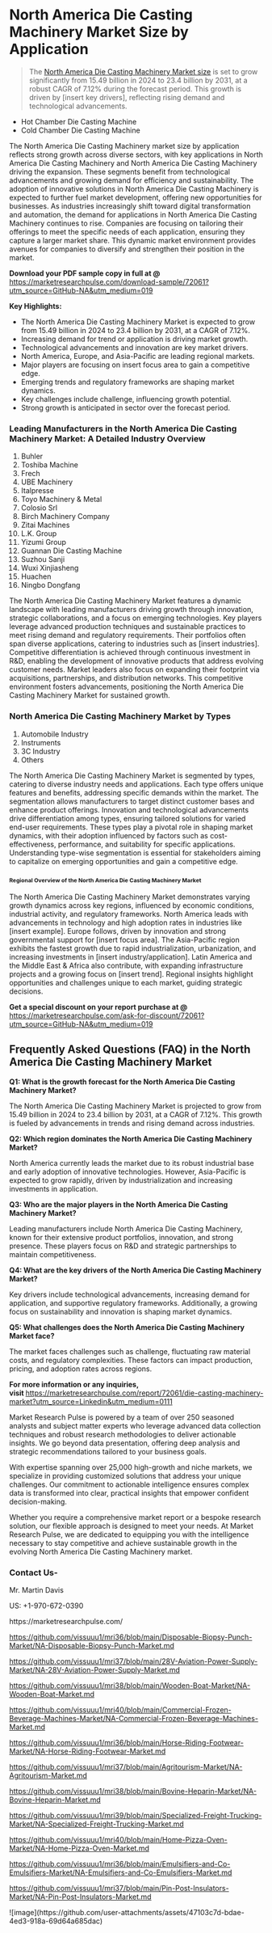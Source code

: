 <h1>North America Die Casting Machinery Market&nbsp;Size by Application</h1><blockquote><p>The <a href="https://marketresearchpulse.com/download-sample/72061?utm_source=GitHub-NA&amp;utm_medium=019">North America Die Casting Machinery Market size</a> is set to grow significantly from 15.49 billion in 2024 to 23.4 billion by 2031, at a robust CAGR of 7.12% during the forecast period. This growth is driven by [insert key drivers], reflecting rising demand and technological advancements.</p></blockquote><ul><li>Hot Chamber Die Casting Machine<li> Cold Chamber Die Casting Machine</li></ul><p>The North America Die Casting Machinery market size by application reflects strong growth across diverse sectors, with key applications in North America Die Casting Machinery and North America Die Casting Machinery driving the expansion. These segments benefit from technological advancements and growing demand for efficiency and sustainability. The adoption of innovative solutions in North America Die Casting Machinery is expected to further fuel market development, offering new opportunities for businesses. As industries increasingly shift toward digital transformation and automation, the demand for applications in North America Die Casting Machinery continues to rise. Companies are focusing on tailoring their offerings to meet the specific needs of each application, ensuring they capture a larger market share. This dynamic market environment provides avenues for companies to diversify and strengthen their position in the market.</p><p><strong>Download your PDF sample copy in full at @ </strong><a href="https://marketresearchpulse.com/download-sample/72061?utm_source=GitHub-NA&amp;utm_medium=019">https://marketresearchpulse.com/download-sample/72061?utm_source=GitHub-NA&amp;utm_medium=019</a></p><p><strong>Key Highlights: </strong></p><ul><li>The North America Die Casting Machinery Market is expected to grow from 15.49 billion in 2024 to 23.4 billion by 2031, at a CAGR of 7.12%.</li><li>Increasing demand for trend or application is driving market growth.</li><li>Technological advancements and innovation are key market drivers.</li><li>North America, Europe, and Asia-Pacific are leading regional markets.</li><li>Major players are focusing on insert focus area to gain a competitive edge.</li><li>Emerging trends and regulatory frameworks are shaping market dynamics.</li><li>Key challenges include challenge, influencing growth potential.</li><li>Strong growth is anticipated in sector over the forecast period.</li></ul><h3>Leading Manufacturers in the North America Die Casting Machinery Market: A Detailed Industry Overview</h3><ol><li>Buhler</li><li>Toshiba Machine</li><li>Frech</li><li>UBE Machinery</li><li>Italpresse</li><li>Toyo Machinery & Metal</li><li>Colosio Srl</li><li>Birch Machinery Company</li><li>Zitai Machines</li><li>L.K. Group</li><li>Yizumi Group</li><li>Guannan Die Casting Machine</li><li>Suzhou Sanji</li><li>Wuxi Xinjiasheng</li><li>Huachen</li><li>Ningbo Dongfang</li></ol><div class="flex max-w-full flex-col flex-grow"><div class="min-h-8 text-message flex w-full flex-col items-end gap-2 whitespace-normal break-words [.text-message+&amp;]:mt-5" dir="auto" data-message-author-role="assistant" data-message-id="fd8432e4-4910-450d-b182-61b7bfb0a01f" data-message-model-slug="gpt-4o"><div class="flex w-full flex-col gap-1 empty:hidden first:pt-[3px]"><div class="markdown prose w-full break-words dark:prose-invert light"><p>The North America Die Casting Machinery Market features a dynamic landscape with leading manufacturers driving growth through innovation, strategic collaborations, and a focus on emerging technologies. Key players leverage advanced production techniques and sustainable practices to meet rising demand and regulatory requirements. Their portfolios often span diverse applications, catering to industries such as [insert industries]. Competitive differentiation is achieved through continuous investment in R&amp;D, enabling the development of innovative products that address evolving customer needs. Market leaders also focus on expanding their footprint via acquisitions, partnerships, and distribution networks. This competitive environment fosters advancements, positioning the North America Die Casting Machinery Market for sustained growth.</p></div></div></div></div><h3>North America Die Casting Machinery Market by Types</h3><ol><li>Automobile Industry<li> Instruments<li> 3C Industry<li> Others</li></ol><div class="flex max-w-full flex-col flex-grow"><div class="min-h-8 text-message flex w-full flex-col items-end gap-2 whitespace-normal break-words [.text-message+&amp;]:mt-5" dir="auto" data-message-author-role="assistant" data-message-id="084470be-0bb7-4664-bddf-5156b4f41249" data-message-model-slug="gpt-4o-mini"><div class="flex w-full flex-col gap-1 empty:hidden first:pt-[3px]"><div class="markdown prose w-full break-words dark:prose-invert light"><p>The North America Die Casting Machinery Market is segmented by types, catering to diverse industry needs and applications. Each type offers unique features and benefits, addressing specific demands within the market. The segmentation allows manufacturers to target distinct customer bases and enhance product offerings. Innovation and technological advancements drive differentiation among types, ensuring tailored solutions for varied end-user requirements. These types play a pivotal role in shaping market dynamics, with their adoption influenced by factors such as cost-effectiveness, performance, and suitability for specific applications. Understanding type-wise segmentation is essential for stakeholders aiming to capitalize on emerging opportunities and gain a competitive edge.</p></div></div></div></div><h3><span style="font-size: 11px;">Regional Overview of the North America Die Casting Machinery Market</span></h3><div class="flex max-w-full flex-col flex-grow"><div class="min-h-8 text-message flex w-full flex-col items-end gap-2 whitespace-normal break-words [.text-message+&amp;]:mt-5" dir="auto" data-message-author-role="assistant" data-message-id="e9038762-ce64-4e30-91c9-9bd413514231" data-message-model-slug="gpt-4o-mini"><div class="flex w-full flex-col gap-1 empty:hidden first:pt-[3px]"><div class="markdown prose w-full break-words dark:prose-invert light"><p>The North America Die Casting Machinery Market demonstrates varying growth dynamics across key regions, influenced by economic conditions, industrial activity, and regulatory frameworks. North America leads with advancements in technology and high adoption rates in industries like [insert example]. Europe follows, driven by innovation and strong governmental support for [insert focus area]. The Asia-Pacific region exhibits the fastest growth due to rapid industrialization, urbanization, and increasing investments in [insert industry/application]. Latin America and the Middle East &amp; Africa also contribute, with expanding infrastructure projects and a growing focus on [insert trend]. Regional insights highlight opportunities and challenges unique to each market, guiding strategic decisions.</p></div></div></div></div><p><strong>Get a special discount on your report purchase at @ </strong><a href="https://marketresearchpulse.com/ask-for-discount/72061?utm_source=GitHub-NA&amp;utm_medium=019">https://marketresearchpulse.com/ask-for-discount/72061?utm_source=GitHub-NA&amp;utm_medium=019</a></p><h2>Frequently Asked Questions (FAQ) in the North America Die Casting Machinery Market</h2><p><strong>Q1: What is the growth forecast for the North America Die Casting Machinery Market?</strong></p><p>The North America Die Casting Machinery Market is projected to grow from 15.49 billion in 2024 to 23.4 billion by 2031, at a CAGR of 7.12%. This growth is fueled by advancements in trends and rising demand across industries.</p><p><strong>Q2: Which region dominates the North America Die Casting Machinery Market?</strong></p><p>North America currently leads the market due to its robust industrial base and early adoption of innovative technologies. However, Asia-Pacific is expected to grow rapidly, driven by industrialization and increasing investments in application.</p><p><strong>Q3: Who are the major players in the North America Die Casting Machinery Market?</strong></p><p>Leading manufacturers include North America Die Casting Machinery, known for their extensive product portfolios, innovation, and strong presence. These players focus on R&amp;D and strategic partnerships to maintain competitiveness.</p><p><strong>Q4: What are the key drivers of the North America Die Casting Machinery Market?</strong></p><p>Key drivers include technological advancements, increasing demand for application, and supportive regulatory frameworks. Additionally, a growing focus on sustainability and innovation is shaping market dynamics.</p><p><strong>Q5: What challenges does the North America Die Casting Machinery Market face?</strong></p><p>The market faces challenges such as challenge, fluctuating raw material costs, and regulatory complexities. These factors can impact production, pricing, and adoption rates across regions.</p><p><strong>For more information or any inquiries, visit&nbsp;</strong><a href="https://marketresearchpulse.com/report/72061/die-casting-machinery-market?utm_source=Linkedin&utm_medium=0111">https://marketresearchpulse.com/report/72061/die-casting-machinery-market?utm_source=Linkedin&utm_medium=0111</a></p><p>Market Research Pulse is powered by a team of over 250 seasoned analysts and subject matter experts who leverage advanced data collection techniques and robust research methodologies to deliver actionable insights. We go beyond data presentation, offering deep analysis and strategic recommendations tailored to your business goals.</p><p>With expertise spanning over 25,000 high-growth and niche markets, we specialize in providing customized solutions that address your unique challenges. Our commitment to actionable intelligence ensures complex data is transformed into clear, practical insights that empower confident decision-making.</p><p>Whether you require a comprehensive market report or a bespoke research solution, our flexible approach is designed to meet your needs. At Market Research Pulse, we are dedicated to equipping you with the intelligence necessary to stay competitive and achieve sustainable growth in the evolving North America Die Casting Machinery market.</p><h3><strong>Contact Us-</strong></h3><p>Mr. Martin Davis</p><p>US: +1-970-672-0390</p><p>https://marketresearchpulse.com/</p><p><a href="https://github.com/vissuuu1/mri36/blob/main/Disposable-Biopsy-Punch-Market/NA-Disposable-Biopsy-Punch-Market.md">https://github.com/vissuuu1/mri36/blob/main/Disposable-Biopsy-Punch-Market/NA-Disposable-Biopsy-Punch-Market.md</a></p><p><a href="https://github.com/vissuuu1/mri37/blob/main/28V-Aviation-Power-Supply-Market/NA-28V-Aviation-Power-Supply-Market.md">https://github.com/vissuuu1/mri37/blob/main/28V-Aviation-Power-Supply-Market/NA-28V-Aviation-Power-Supply-Market.md</a></p><p><a href="https://github.com/vissuuu1/mri38/blob/main/Wooden-Boat-Market/NA-Wooden-Boat-Market.md">https://github.com/vissuuu1/mri38/blob/main/Wooden-Boat-Market/NA-Wooden-Boat-Market.md</a></p><p><a href="https://github.com/vissuuu1/mri40/blob/main/Commercial-Frozen-Beverage-Machines-Market/NA-Commercial-Frozen-Beverage-Machines-Market.md">https://github.com/vissuuu1/mri40/blob/main/Commercial-Frozen-Beverage-Machines-Market/NA-Commercial-Frozen-Beverage-Machines-Market.md</a></p><p><a href="https://github.com/vissuuu1/mri36/blob/main/Horse-Riding-Footwear-Market/NA-Horse-Riding-Footwear-Market.md">https://github.com/vissuuu1/mri36/blob/main/Horse-Riding-Footwear-Market/NA-Horse-Riding-Footwear-Market.md</a></p><p><a href="https://github.com/vissuuu1/mri37/blob/main/Agritourism-Market/NA-Agritourism-Market.md">https://github.com/vissuuu1/mri37/blob/main/Agritourism-Market/NA-Agritourism-Market.md</a></p><p><a href="https://github.com/vissuuu1/mri38/blob/main/Bovine-Heparin-Market/NA-Bovine-Heparin-Market.md">https://github.com/vissuuu1/mri38/blob/main/Bovine-Heparin-Market/NA-Bovine-Heparin-Market.md</a></p><p><a href="https://github.com/vissuuu1/mri39/blob/main/Specialized-Freight-Trucking-Market/NA-Specialized-Freight-Trucking-Market.md">https://github.com/vissuuu1/mri39/blob/main/Specialized-Freight-Trucking-Market/NA-Specialized-Freight-Trucking-Market.md</a></p><p><a href="https://github.com/vissuuu1/mri40/blob/main/Home-Pizza-Oven-Market/NA-Home-Pizza-Oven-Market.md">https://github.com/vissuuu1/mri40/blob/main/Home-Pizza-Oven-Market/NA-Home-Pizza-Oven-Market.md</a></p><p><a href="https://github.com/vissuuu1/mri36/blob/main/Emulsifiers-and-Co-Emulsifiers-Market/NA-Emulsifiers-and-Co-Emulsifiers-Market.md">https://github.com/vissuuu1/mri36/blob/main/Emulsifiers-and-Co-Emulsifiers-Market/NA-Emulsifiers-and-Co-Emulsifiers-Market.md</a></p><p><a href="https://github.com/vissuuu1/mri37/blob/main/Pin-Post-Insulators-Market/NA-Pin-Post-Insulators-Market.md">https://github.com/vissuuu1/mri37/blob/main/Pin-Post-Insulators-Market/NA-Pin-Post-Insulators-Market.md</a></p>
![image](https://github.com/user-attachments/assets/47103c7d-bdae-4ed3-918a-69d64a685dac)
